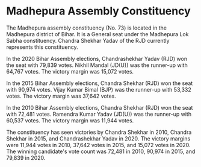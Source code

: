 # Madhepura Assembly Constituency

The Madhepura assembly constituency (No. 73) is located in the Madhepura district of Bihar. It is a General seat under the Madhepura Lok Sabha constituency. Chandra Shekhar Yadav of the RJD currently represents this constituency.

In the 2020 Bihar Assembly elections, Chandrashekhar Yadav (RJD) won the seat with 79,839 votes. Nikhil Mandal (JD(U)) was the runner-up with 64,767 votes. The victory margin was 15,072 votes.

In the 2015 Bihar Assembly elections, Chandra Shekhar (RJD) won the seat with 90,974 votes. Vijay Kumar Bimal (BJP) was the runner-up with 53,332 votes. The victory margin was 37,642 votes.

In the 2010 Bihar Assembly elections, Chandra Shekhar (RJD) won the seat with 72,481 votes. Ramendra Kumar Yadav (JD(U)) was the runner-up with 60,537 votes. The victory margin was 11,944 votes.

The constituency has seen victories by Chandra Shekhar in 2010, Chandra Shekhar in 2015, and Chandrashekhar Yadav in 2020. The victory margins were 11,944 votes in 2010, 37,642 votes in 2015, and 15,072 votes in 2020. The winning candidate's vote count was 72,481 in 2010, 90,974 in 2015, and 79,839 in 2020.
